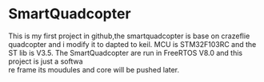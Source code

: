 SmartQuadcopter
===============

This is my first project in github,the smartquadcopter is base on crazeflie quadcopter and i modify it to dapted to keil.
MCU is STM32F103RC and the ST lib is V3.5. The SmartQuadcopter are run in FreeRTOS V8.0 and this project is just a softwa\
re frame its moudules and core will be pushed later.
